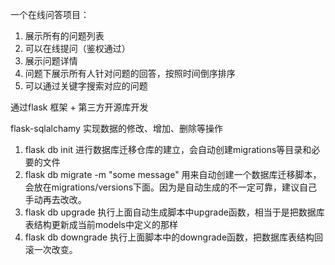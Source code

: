 一个在线问答项目：
1. 展示所有的问题列表
2. 可以在线提问（鉴权通过）
3. 展示问题详情
4. 问题下展示所有人针对问题的回答，按照时间倒序排序
5. 可以通过关键字搜索对应的问题



通过flask 框架 + 第三方开源库开发






flask-sqlalchamy 实现数据的修改、增加、删除等操作
1. flask db init 进行数据库迁移仓库的建立，会自动创建migrations等目录和必要的文件
2. flask db migrate -m "some message" 用来自动创建一个数据库迁移脚本，会放在migrations/versions下面。因为是自动生成的不一定可靠，建议自己手动再去改改。
3. flask db upgrade 执行上面自动生成脚本中upgrade函数，相当于是把数据库表结构更新成当前models中定义的那样
4. flask db downgrade 执行上面脚本中的downgrade函数，把数据库表结构回滚一次改变。
